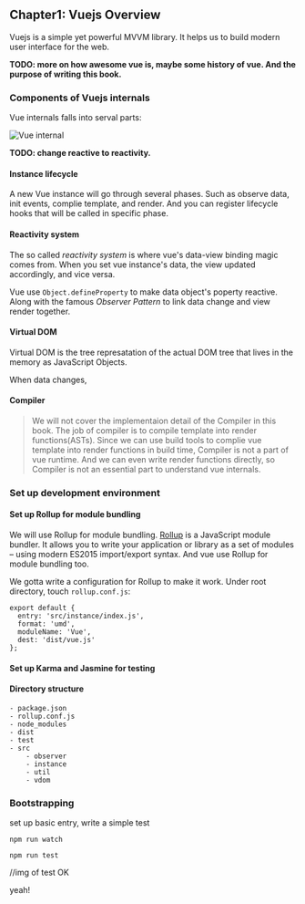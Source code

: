 ## Chapter1: Vuejs Overview

Vuejs is a simple yet powerful MVVM library. It helps us to build modern user interface for the web.

**TODO: more on how awesome vue is, maybe some history of vue. And the purpose of writing this book.**

### Components of Vuejs internals

Vue internals falls into serval parts:

![Vue internal](https://occc3ev3l.qnssl.com/Vue%20source%20overview.png)

**TODO: change reactive to reactivity.**

#### Instance lifecycle

A new Vue instance will go through several phases. Such as observe data, init events, complie template, and render. And you can register  lifecycle hooks that will be called in specific phase.

#### Reactivity system

The so called *reactivity system* is where vue's data-view binding magic comes from. When you set vue instance's data, the view updated accordingly, and vice versa. 

Vue use `Object.defineProperty` to make data object's poperty reactive. Along with the famous *Observer Pattern* to link data change and view render together.


#### Virtual DOM

Virtual DOM is the tree represatation of the actual DOM tree that lives in the memory as JavaScript Objects. 

When data changes, 

#### Compiler

> We will not cover the implementaion detail of the Compiler in this book. The job of compiler is to compile template into render functions(ASTs). Since we can use build tools to complie vue template into render functions in build time, Compiler is not a part of vue runtime. And we can even write render functions directly, so Compiler is not an essential part to understand vue internals.


### Set up development environment

#### Set up Rollup for module bundling

We will use Rollup for module bundling. [Rollup](http://rollupjs.org) is a JavaScript module bundler. It allows you to write your application or library as a set of modules – using modern ES2015 import/export syntax. And vue use Rollup for module bundling too.

We gotta write a configuration for Rollup to make it work. Under root directory, touch `rollup.conf.js`:

```
export default {
  entry: 'src/instance/index.js',
  format: 'umd',
  moduleName: 'Vue',
  dest: 'dist/vue.js' 
};
```

#### Set up Karma and Jasmine for testing

#### Directory structure

```
- package.json
- rollup.conf.js
- node_modules
- dist
- test
- src
	- observer
	- instance
	- util
	- vdom

```


### Bootstrapping

set up basic entry, write a simple test

`npm run watch`

`npm run test`

//img of test OK

yeah!


